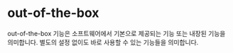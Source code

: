 # out-of-the-box
out-of-the-box 기능은 소프트웨어에서 기본으로 제공되는 기능 또는 내장된 기능을 의미합니다. 별도의 설정 없이도 바로 사용할 수 있는 기능들을 의미합니다.